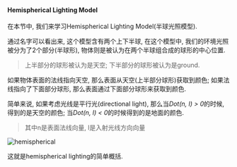 #### Hemispherical Lighting Model
在本节中, 我们来学习Hemispherical Lighting Model(半球光照模型). 

通过名字可以看出来, 这个模型含有两个上下半球, 在这个模型中, 我们的环境光照被分为了2个部分(半球形), 物体则是被认为在两个半球组合成的球形的中心位置. 
> 上半部分的球形被认为是天空;
> 下半部分的球形被认为是ground. 

如果物体表面的法线指向天空, 那么表面从天空(上半部分球形)获取到颜色; 如果法线指向了下面部分球形, 那么表面通过下面部分球形来获取到颜色.

简单来说, 如果考虑光线是平行光(directional light), 那么当*Dot(n, l) > 0*的时候, 得到的是天空的颜色; 当*Dot(n, l) < 0*的时候得到的是地面的颜色. 
> 其中n是表面法线向量, l是入射光线方向向量

![hemispherical](https://github.com/zhyrao/UnityShader/blob/master/Lesson/Lesson_49/Slide_49/Slide_01.png?raw=true)

这就是hemispherical lighting的简单概括.
